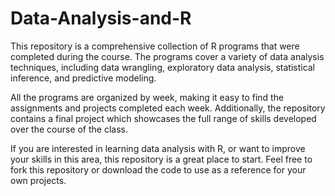 # Data-Analysis-and-R
This repository is a comprehensive collection of R programs that were completed during the course. The programs cover a variety of data analysis techniques, including data wrangling, exploratory data analysis, statistical inference, and predictive modeling.

All the programs are organized by week, making it easy to find the assignments and projects completed each week. Additionally, the repository contains a final project which showcases the full range of skills developed over the course of the class.

If you are interested in learning data analysis with R, or want to improve your skills in this area, this repository is a great place to start. Feel free to fork this repository or download the code to use as a reference for your own projects.
